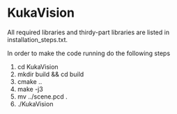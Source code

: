 KukaVision
==========

All required libraries and thirdy-part libraries are listed in installation_steps.txt.

In order to make the code running do the following steps
1. cd KukaVision
2. mkdir build && cd build
3. cmake ..
4. make -j3
5. mv ../scene.pcd .
6. ./KukaVision
